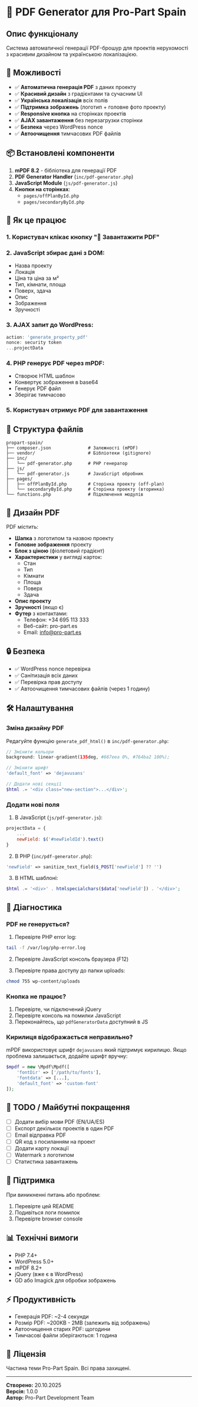 # 📄 PDF Generator для Pro-Part Spain

## Опис функціоналу

Система автоматичної генерації PDF-брошур для проектів нерухомості з красивим дизайном та українською локалізацією.

## 🎯 Можливості

- ✅ **Автоматична генерація PDF** з даних проекту
- ✅ **Красивий дизайн** з градієнтами та сучасним UI
- ✅ **Українська локалізація** всіх полів
- ✅ **Підтримка зображень** (логотип + головне фото проекту)
- ✅ **Responsive кнопка** на сторінках проектів
- ✅ **AJAX завантаження** без перезагрузки сторінки
- ✅ **Безпека** через WordPress nonce
- ✅ **Автоочищення** тимчасових PDF файлів

## 📦 Встановлені компоненти

1. **mPDF 8.2** - бібліотека для генерації PDF
2. **PDF Generator Handler** (`inc/pdf-generator.php`)
3. **JavaScript Module** (`js/pdf-generator.js`)
4. **Кнопки на сторінках**:
   - `pages/offPlanById.php`
   - `pages/secondaryById.php`

## 🚀 Як це працює

### 1. Користувач клікає кнопку "📄 Завантажити PDF"

### 2. JavaScript збирає дані з DOM:
- Назва проекту
- Локація
- Ціна та ціна за м²
- Тип, кімнати, площа
- Поверх, здача
- Опис
- Зображення
- Зручності

### 3. AJAX запит до WordPress:
```javascript
action: 'generate_property_pdf'
nonce: security token
...projectData
```

### 4. PHP генерує PDF через mPDF:
- Створює HTML шаблон
- Конвертує зображення в base64
- Генерує PDF файл
- Зберігає тимчасово

### 5. Користувач отримує PDF для завантаження

## 📂 Структура файлів

```
propart-spain/
├── composer.json              # Залежності (mPDF)
├── vendor/                    # Бібліотеки (gitignore)
├── inc/
│   └── pdf-generator.php      # PHP генератор
├── js/
│   └── pdf-generator.js       # JavaScript обробник
├── pages/
│   ├── offPlanById.php        # Сторінка проекту (off-plan)
│   └── secondaryById.php      # Сторінка проекту (вторинка)
└── functions.php              # Підключення модулів
```

## 🎨 Дизайн PDF

PDF містить:
- **Шапка** з логотипом та назвою проекту
- **Головне зображення** проекту
- **Блок з ціною** (фіолетовий градієнт)
- **Характеристики** у вигляді карток:
  - Стан
  - Тип
  - Кімнати
  - Площа
  - Поверх
  - Здача
- **Опис проекту**
- **Зручності** (якщо є)
- **Футер** з контактами:
  - Телефон: +34 695 113 333
  - Веб-сайт: pro-part.es
  - Email: info@pro-part.es

## 🔒 Безпека

- ✅ WordPress nonce перевірка
- ✅ Санітизація всіх даних
- ✅ Перевірка прав доступу
- ✅ Автоочищення тимчасових файлів (через 1 годину)

## 🛠️ Налаштування

### Зміна дизайну PDF

Редагуйте функцію `generate_pdf_html()` в `inc/pdf-generator.php`:

```php
// Змінити кольори
background: linear-gradient(135deg, #667eea 0%, #764ba2 100%);

// Змінити шрифт
'default_font' => 'dejavusans'

// Додати нові секції
$html .= '<div class="new-section">...</div>';
```

### Додати нові поля

1. В JavaScript (`js/pdf-generator.js`):
```javascript
projectData = {
    ...
    newField: $('#newFieldId').text()
}
```

2. В PHP (`inc/pdf-generator.php`):
```php
'newField' => sanitize_text_field($_POST['newField'] ?? '')
```

3. В HTML шаблоні:
```php
$html .= '<div>' . htmlspecialchars($data['newField']) . '</div>';
```

## 🐛 Діагностика

### PDF не генерується?

1. Перевірте PHP error log:
```bash
tail -f /var/log/php-error.log
```

2. Перевірте JavaScript консоль браузера (F12)

3. Перевірте права доступу до папки uploads:
```bash
chmod 755 wp-content/uploads
```

### Кнопка не працює?

1. Перевірте, чи підключений jQuery
2. Перевірте консоль на помилки JavaScript
3. Переконайтесь, що `pdfGeneratorData` доступний в JS

### Кирилиця відображається неправильно?

mPDF використовує шрифт `dejavusans` який підтримує кирилицю.
Якщо проблема залишається, додайте шрифт вручну:

```php
$mpdf = new \Mpdf\Mpdf([
    'fontDir' => ['/path/to/fonts'],
    'fontdata' => [...],
    'default_font' => 'custom-font'
]);
```

## 📝 TODO / Майбутні покращення

- [ ] Додати вибір мови PDF (EN/UA/ES)
- [ ] Експорт декількох проектів в один PDF
- [ ] Email відправка PDF
- [ ] QR код з посиланням на проект
- [ ] Додати карту локації
- [ ] Watermark з логотипом
- [ ] Статистика завантажень

## 🤝 Підтримка

При виникненні питань або проблем:
1. Перевірте цей README
2. Подивіться логи помилок
3. Перевірте browser console

## 📊 Технічні вимоги

- PHP 7.4+
- WordPress 5.0+
- mPDF 8.2+
- jQuery (вже є в WordPress)
- GD або Imagick для обробки зображень

## ⚡ Продуктивність

- Генерація PDF: ~2-4 секунди
- Розмір PDF: ~200KB - 2MB (залежить від зображень)
- Автоочищення старих PDF: щогодини
- Тимчасові файли зберігаються: 1 година

## 📄 Ліцензія

Частина теми Pro-Part Spain. Всі права захищені.

---

**Створено:** 20.10.2025  
**Версія:** 1.0.0  
**Автор:** Pro-Part Development Team

